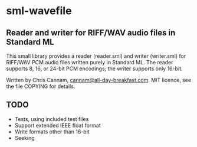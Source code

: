 
sml-wavefile
============

Reader and writer for RIFF/WAV audio files in Standard ML
---------------------------------------------------------

This small library provides a reader (reader.sml) and writer
(writer.sml) for RIFF/WAV PCM audio files written purely in Standard
ML. The reader supports 8, 16, or 24-bit PCM encodings; the writer
supports only 16-bit.

Written by Chris Cannam, cannam@all-day-breakfast.com. MIT licence,
see the file COPYING for details.


TODO
----

* Tests, using included test files
* Support extended IEEE float format
* Write formats other than 16-bit
* Seeking

